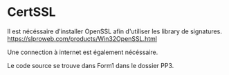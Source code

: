 # CertSSL

Il est nécéssaire d'installer OpenSSL afin d'utiliser les library de signatures.
https://slproweb.com/products/Win32OpenSSL.html

Une connection à internet est également nécéssaire.

Le code source se trouve dans Form1 dans le dossier PP3.
